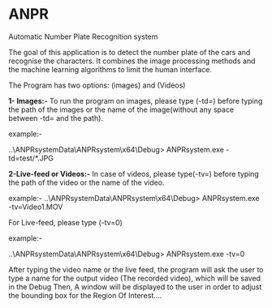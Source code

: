 # ANPR
Automatic Number Plate Recognition system

The goal of this application is to detect the number plate of the cars and recognise the characters. It combines the image processing methods and the machine learning algorithms to limit the human interface.

The Program has two options: (images) and  (Videos)

__1- Images:-__
To run the program on images, please type  (-td=) before typing the path of the images or the name of the image(without any space between -td= and the path). 

example:-

..\ANPRsystemData\ANPRsystem\x64\Debug> ANPRsystem.exe -td=test/*.JPG


__2-Live-feed or Videos:-__
In case of videos, please type(-tv=) before typing the path of the video or the name of the video.

example:-
..\ANPRsystemData\ANPRsystem\x64\Debug> ANPRsystem.exe -tv=Video1.MOV

For Live-feed, please type (-tv=0)

example:-

 ..\ANPRsystemData\ANPRsystem\x64\Debug> ANPRsystem.exe -tv=0

After typing the video name or the live feed, the program will ask the user to type a name for the output video (The recorded video), which will be saved in the Debug
Then, A window will be displayed to the user in order to adjust the bounding box for the Region Of Interest....




